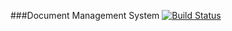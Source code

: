 ###Document Management System
[![Build Status](https://travis-ci.org/andela-fojuri/dms.svg?branch=master)](https://travis-ci.org/andela-fojuri/dms)